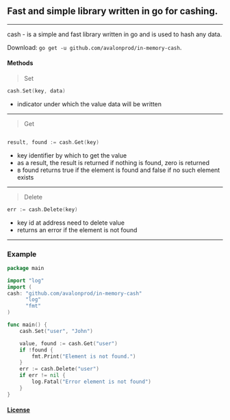 ## Fast and simple library written in go for cashing.
___
cash - is a simple and fast library written in go and is used to hash any data.

Download: `go get -u github.com/avalonprod/in-memory-cash`.

#### Methods
> Set 
```go
cash.Set(key, data)
```
+ indicator under which the value data will be written
___
> Get

```go

result, found := cash.Get(key)
```
+ key identifier by which to get the value
+ as a result, the result is returned if nothing is found, zero is returned
+ в found returns true if the element is found and false if no such element exists
___
> Delete
```go
err := cash.Delete(key)
```
+ key id at address need to delete value
+ returns an error if the element is not found
___

### Example

```go
package main

import "log"
import (
cash: "github.com/avalonprod/in-memory-cash"
      "log"
      "fmt"
)

func main() {
	cash.Set("user", "John")

	value, found := cash.Get("user")
	if !found {
		fmt.Print("Element is not found.")
	}
	err := cash.Delete("user")
	if err != nil {
		log.Fatal("Error element is not found")
	}
}
```
#### <a href="https://github.com/avalonprod/in-memory-cash/blob/main/LICENSE">License</a> 
